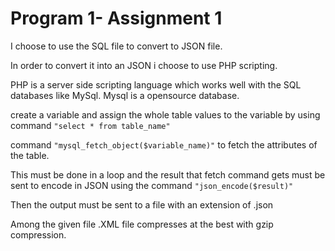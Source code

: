 Program 1- Assignment 1
========================


I choose to use the SQL file to convert to JSON file.

In order to convert it into an JSON i choose to use PHP scripting.

PHP is a server side scripting language which works well with the SQL databases like MySql.
Mysql is a opensource database.

create a variable and assign the whole table values to the variable by using command `"select * from table_name"`

command `"mysql_fetch_object($variable_name)"` to fetch the attributes of the table.

This must be done in a loop and the result that fetch command gets must be sent to encode in JSON using the command `"json_encode($result)"`

Then the output must be sent to a file with an extension of .json



Among the given file .XML file compresses at the best with gzip compression.